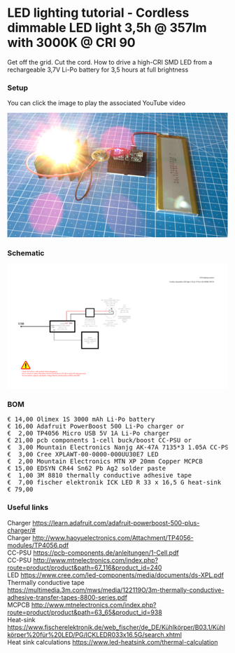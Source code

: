 # LED lighting tutorial - Cordless dimmable LED light 3,5h @ 357lm with 3000K @ CRI 90

Get off the grid. Cut the cord. How to drive a high-CRI SMD LED from a rechargeable 3,7V Li-Po battery for 3,5 hours at full brightness

### Setup

You can click the image to play the associated YouTube video

[![Alt text](Assets/7c%20result.jpg)](https://www.youtube.com/watch?v=xyvuYty4-24)

### Schematic

![](Assets/7c%20schematic.png)

### BOM

<pre>
€ 14,00 Olimex 1S 3000 mAh Li-Po battery
€ 16,00 Adafruit PowerBoost 500 Li-Po charger or
€  2,00 TP4056 Micro USB 5V 1A Li-Po charger
€ 21,00 pcb components 1-cell buck/boost CC-PSU or
€  3,00 Mountain Electronics Nanjg AK-47A 7135*3 1.05A CC-PSU
€  3,00 Cree XPLAWT-00-0000-000UU30E7 LED
€  2,00 Mountain Electronics MTN XP 20mm Copper MCPCB
€ 15,00 EDSYN CR44 Sn62 Pb Ag2 solder paste
€  1,00 3M 8810 thermally conductive adhesive tape
€  7,00 fischer elektronik ICK LED R 33 x 16,5 G heat-sink
€ 79,00
</pre>  

### Useful links  

Charger https://learn.adafruit.com/adafruit-powerboost-500-plus-charger/#  
Charger http://www.haoyuelectronics.com/Attachment/TP4056-modules/TP4056.pdf  
CC-PSU https://pcb-components.de/anleitungen/1-Cell.pdf  
CC-PSU http://www.mtnelectronics.com/index.php?route=product/product&path=67_116&product_id=240  
LED https://www.cree.com/led-components/media/documents/ds-XPL.pdf  
Thermally conductive tape https://multimedia.3m.com/mws/media/122119O/3m-thermally-conductive-adhesive-transfer-tapes-8800-series.pdf  
MCPCB http://www.mtnelectronics.com/index.php?route=product/product&path=63_65&product_id=938  
Heat-sink https://www.fischerelektronik.de/web_fischer/de_DE/Kühlkörper/B03.1/Kühlkörper%20für%20LED/PG/ICKLEDR033x16.5G/search.xhtml  
Heat sink calculations https://www.led-heatsink.com/thermal-calculation  
 

